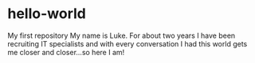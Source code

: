 # hello-world
My first repository
My name is Luke. For about two years I have been recruiting IT specialists and with every conversation I had this world gets me closer and closer...so here I am! 
